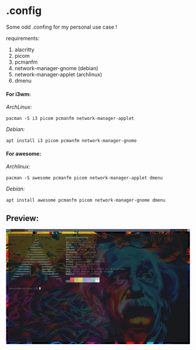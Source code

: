 # .config
Some odd .confing for my personal use case !

requirements:

1. alacritty
2. picom
3. pcmanfm
4. network-manager-gnome (debian)
5. network-manager-applet (archlinux)
6. dmenu

#### For i3wm:

*ArchLinux:*
```
pacman -S i3 picom pcmanfm network-manager-applet
```
*Debian:*
```
apt install i3 picom pcmanfm network-manager-gnome
```

#### For awesome:
*Archlinux:*
```
pacman -S awesome pcmanfm picom network-manager-applet dmenu
```
*Debian:*
```
apt install awesome pcmanfm picom network-manager-gnome dmenu
```


## Preview:

![preview](https://raw.githubusercontent.com/hedho/.config/main/screenshot/screenshot.png)
